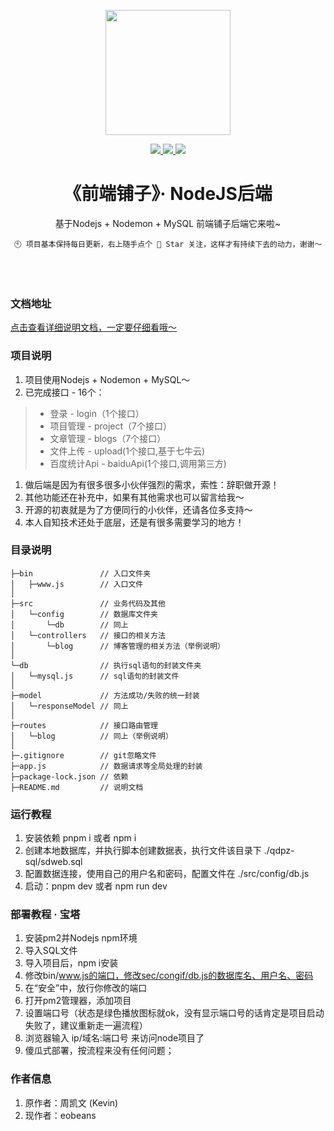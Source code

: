 <p align="center">
    <img width="200" src="https://cdn.zhoukaiwen.com/logo.png">
</p>

<p align="center">
	<a href="https://gitee.com/kevin_chou/qdpz-nodejs/stargazers" target="_blank">
		<img src="https://svg.hamm.cn/gitee.svg?type=star&user=kevin_chou&project=qdpz-nodejs"/>
	</a>
	<a href="https://gitee.com/kevin_chou/qdpz-nodejs/members" target="_blank">
		<img src="https://svg.hamm.cn/gitee.svg?type=fork&user=kevin_chou&project=qdpz-nodejs"/>
	</a>
	<img src="https://svg.hamm.cn/badge.svg?key=Platform&value=NodeJS"/>
</p>

<h1 align="center">《前端铺子》· NodeJS后端 </h1>

<div align="center">


<p>基于Nodejs + Nodemon + MySQL 前端铺子后端它来啦~</p>

```
🕙 项目基本保持每日更新，右上随手点个 🌟 Star 关注，这样才有持续下去的动力，谢谢～
```

</div>

</br></br>

### 文档地址
[点击查看详细说明文档，一定要仔细看哦～](http://qdpz.zhoukaiwen.com/)

### 项目说明

1.  项目使用Nodejs + Nodemon + MySQL～
2.  已完成接口 - 16个：
> * 登录	- login（1个接口）
> * 项目管理	- project（7个接口）
> * 文章管理	- blogs（7个接口）
> * 文件上传	- upload(1个接口,基于七牛云)
> * 百度统计Api	- baiduApi(1个接口,调用第三方)
1.  做后端是因为有很多很多小伙伴强烈的需求，索性：辞职做开源！
2.  其他功能还在补充中，如果有其他需求也可以留言给我～
3.  开源的初衷就是为了方便同行的小伙伴，还请各位多支持～ 
4.  本人自知技术还处于底层，还是有很多需要学习的地方！


### 目录说明
```                
├─bin              	// 入口文件夹
│	├─www.js		// 入口文件
│
├─src      			// 业务代码及其他
│	└─config		// 数据库文件夹
│		└─db		// 同上
│	└─controllers	// 接口的相关方法
│		└─blog		// 博客管理的相关方法（举例说明）
│
└─db				// 执行sql语句的封装文件夹
│	└─mysql.js		// sql语句的封装文件
│
├─model       		// 方法成功/失败的统一封装
│	└─responseModel	// 同上
│
├─routes       		// 接口路由管理
│	└─blog			// 同上（举例说明）
│
├─.gitignore		// git忽略文件
├─app.js			// 数据请求等全局处理的封装
├─package-lock.json	// 依赖
├─README.md			// 说明文档

```

### 运行教程
1.  安装依赖 pnpm i 或者 npm i
2.  创建本地数据库，并执行脚本创建数据表，执行文件该目录下 ./qdpz-sql/sdweb.sql
3.  配置数据连接，使用自己的用户名和密码，配置文件在  ./src/config/db.js
4.  启动：pnpm dev 或者 npm run dev


### 部署教程 · 宝塔
1.  安装pm2并Nodejs npm环境
2.  导入SQL文件
3.  导入项目后，npm i安装
4.  修改bin/www.js的端口，修改sec/congif/db.js的数据库名、用户名、密码
5.  在“安全”中，放行你修改的端口
6.  打开pm2管理器，添加项目
7.  设置端口号（状态是绿色播放图标就ok，没有显示端口号的话肯定是项目启动失败了，建议重新走一遍流程）
8.  浏览器输入 ip/域名:端口号 来访问node项目了
9.  傻瓜式部署，按流程来没有任何问题；

### 作者信息

1.  原作者：周凯文 (Kevin)
2.  现作者：eobeans


